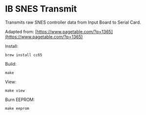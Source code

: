 IB SNES Transmit
================

Transmits raw SNES controller data from Input Board to Serial Card.

Adapted from: [https://www.pagetable.com/?p=1365](https://www.pagetable.com/?p=1365)

Install:

    brew install cc65

Build:

    make

View:

    make view

Burn EEPROM:

    make eeprom
